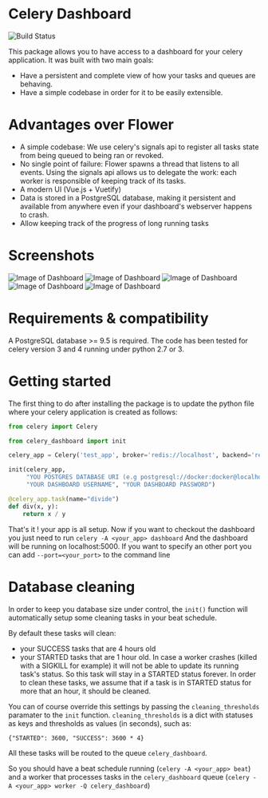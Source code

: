 # Celery Dashboard

![Build Status](https://travis-ci.org/mehdigmira/celery-dashboard.svg?branch=master)

This package allows you to have access to a dashboard for your celery application.
It was built with two main goals:
- Have a persistent and complete view of how your tasks and queues are behaving.
- Have a simple codebase in order for it to be easily extensible.

# Advantages over Flower

- A simple codebase: We use celery's signals api to register all tasks state from being queued to being ran or revoked.
- No single point of failure: Flower spawns a thread that listens to all events. Using the signals api allows us to delegate the work: each worker is responsible of keeping track of its tasks.
- A modern UI (Vue.js + Vuetify)
- Data is stored in a PostgreSQL database, making it persistent and available from anywhere even if your dashboard's webserver happens to crash.
- Allow keeping track of the progress of long running tasks

# Screenshots

![Image of Dashboard](https://image.ibb.co/iPWTMc/jobs_tab.png)
![Image of Dashboard](https://image.ibb.co/hifNgc/run_task.png)
![Image of Dashboard](https://image.ibb.co/dpiuSH/workers_tab.png)
![Image of Dashboard](https://image.ibb.co/gG3pux/queues_tab.png)
![Image of Dashboard](https://image.ibb.co/mbh4SH/traceback.png)

# Requirements & compatibility

A PostgreSQL database >= 9.5 is required.
The code has been tested for celery version 3 and 4 running under python 2.7 or 3.

# Getting started

The first thing to do after installing the package is to update the python file where your celery application is created as follows:

```python
from celery import Celery

from celery_dashboard import init

celery_app = Celery('test_app', broker='redis://localhost', backend='redis://localhost')

init(celery_app,
     "YOU POSTGRES DATABASE URI (e.g postgresql://docker:docker@localhost:5432/docker)",
     "YOUR DASHBOARD USERNAME", "YOUR DASHBOARD PASSWORD")

@celery_app.task(name="divide")
def div(x, y):
    return x / y

```

That's it ! your app is all setup.
Now if you want to checkout the dashboard you just need to run `celery -A <your_app> dashboard`
And the dashboard will be running on localhost:5000. If you want to specify an other port you can add `--port=<your_port>` to the command line

# Database cleaning

In order to keep you database size under control, the `init()` function will automatically setup some cleaning tasks in your beat schedule.

By default these tasks will clean:
- your SUCCESS tasks that are 4 hours old
- your STARTED tasks that are 1 hour old. In case a worker crashes (killed with a SIGKILL for example) it will not be able to update its running task's status. So this task will stay in a STARTED status forever. In order to clean these tasks, we assume that if a task is in STARTED status for more that an hour, it should be cleaned.

You can of course override this settings by passing the `cleaning_thresholds` paramater to the `init` function. `cleaning_thresholds` is a dict with statuses as keys and thresholds as values (in seconds), such as:
```
{"STARTED": 3600, "SUCCESS": 3600 * 4}
```

All these tasks will be routed to the queue `celery_dashboard`.

So you should have a beat schedule running (`celery -A <your_app> beat`) and a worker that processes tasks in the `celery_dashboard` queue (`celery -A <your_app> worker -Q celery_dashboard`)

